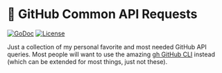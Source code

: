 # 🌳 GitHub Common API Requests

[![GoDoc](https://godoc.org/github.com/rwxrob/github?status.svg)](https://godoc.org/github.com/rwxrob/github)
[![License](https://img.shields.io/badge/license-Apache2-brightgreen.svg)](LICENSE)

Just a collection of my personal favorite and most needed GitHub API
queries. Most people will want to use the amazing [gh GitHub
CLI](https://github.com/cli/cli) instead (which can be extended for most
things, just not these).
